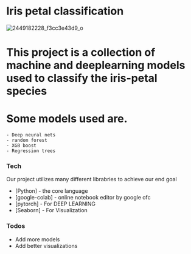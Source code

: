 # Iris petal classification
![2449182228_f3cc3e43d9_o](https://user-images.githubusercontent.com/27780878/80691340-be21f480-8aed-11ea-8c50-13a1d83c93ce.jpg)
# This project is a collection of machine and deeplearning models used to classify the iris-petal species 
# Some models used are.
    - Deep neural nets
    - random forest
    - XGB boost 
    - Regression trees
### Tech

Our project utilizes many different librabries to achieve our end goal

* [Python] - the core language 
* [google-colab] - online notebook editor by google ofc
* [pytorch] - For DEEP LEARNING
* [Seaborn] - For Visualization 



### Todos

 - Add more models
 - Add better visualizations

